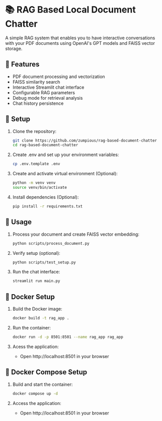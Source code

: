 # 📚 RAG Based Local Document Chatter

A simple RAG system that enables you to have interactive conversations with your PDF documents using OpenAI's GPT models and FAISS vector storage.

## 🌟 Features

- PDF document processing and vectorization
- FAISS similarity search
- Interactive Streamlit chat interface
- Configurable RAG parameters
- Debug mode for retrieval analysis
- Chat history persistence


## 🚀 Setup

1. Clone the repository:
   ```bash
   git clone https://github.com/zumpious/rag-based-document-chatter
   cd rag-based-document-chatter
   ```

2. Create .env and set up your environment variables:
   ```bash
   cp .env.template .env   
   ```

3. Create and activate virtual environment (Optional):
   ```bash
   python -m venv venv
   source venv/bin/activate 
   ```

4. Install dependencies (Optional):
   ```bash
   pip install -r requirements.txt
   ```


## 📖 Usage

1. Process your document and create FAISS vector embedding:
   ```bash
   python scripts/process_document.py  
   ```

2. Verify setup (optional):
   ```bash
   python scripts/test_setup.py   
   ```

3. Run the chat interface:
   ```bash
   streamlit run main.py   
   ```

## 🐳 Docker Setup

1. Build the Docker image:
   ```bash
   docker build -t rag_app .
   ```

2. Run the container:
   ```bash
   docker run -d -p 8501:8501 --name rag_app rag_app
   ```
   
3. Acess the application:
   - Open http://localhost:8501 in your browser

## 🐋 Docker Compose Setup

1. Build and start the container:
   ```bash
   docker compose up -d
   ````

2. Access the application:
   - Open http://localhost:8501 in your browser
